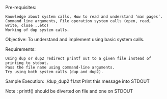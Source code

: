 
Pre-requisites:

    Knowledge about system calls, How to read and understand ‘man pages’.
    Command line arguments, File operation system calls (open, read, write, close ..etc)
    Working of dup system calls.

Objective:
To understand and implement using basic system calls.

Requirements:

    Using dup or dup2 redirect printf out to a given file instead of printing to stdout.
    Pass the file name using command-line arguments.
    Try using both system calls (dup and dup2).

Sample Execution:
./dup_dup2 f1.txt
Print this message into STDOUT

Note : printf() should be diverted on file and one on STDOUT
